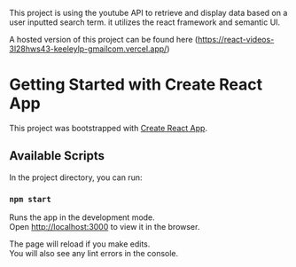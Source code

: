 This project is using the youtube API to retrieve and display data based on a user inputted search term. it utilizes the react framework and semantic UI.

A hosted version of this project can be found here (https://react-videos-3l28hws43-keeleylp-gmailcom.vercel.app/)


# Getting Started with Create React App

This project was bootstrapped with [Create React App](https://github.com/facebook/create-react-app).

## Available Scripts

In the project directory, you can run:

### `npm start`

Runs the app in the development mode.\
Open [http://localhost:3000](http://localhost:3000) to view it in the browser.

The page will reload if you make edits.\
You will also see any lint errors in the console.

